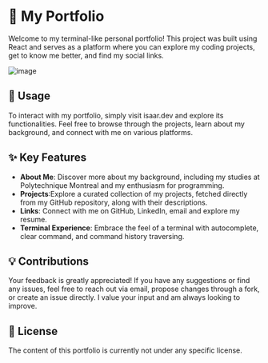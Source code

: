 # 👋 My Portfolio
Welcome to my terminal-like personal portfolio! This project was built using React and serves as a platform where you can explore my coding projects, get to know me better, and find my social links.

![image](https://github.com/Isaaruwu/Isaaruwu.github.io/assets/89482200/0aac7346-d539-4b26-a667-df5b5c9cba61)

## 🌱 Usage
To interact with my portfolio, simply visit isaar.dev and explore its functionalities. Feel free to browse through the projects, learn about my background, and connect with me on various platforms.

## ✨ Key Features
- **About Me**: Discover more about my background, including my studies at Polytechnique Montreal and my enthusiasm for programming.
- **Projects**:Explore a curated collection of my projects, fetched directly from my GitHub repository, along with their descriptions.
- **Links**: Connect with me on GitHub, LinkedIn, email and explore my resume. 
- **Terminal Experience**: Embrace the feel of a terminal with autocomplete, clear command, and command history traversing.
  
## 💡 Contributions
Your feedback is greatly appreciated! If you have any suggestions or find any issues, feel free to reach out via email, propose changes through a fork, or create an issue directly. I value your input and am always looking to improve.

## 📜 License
The content of this portfolio is currently not under any specific license.

